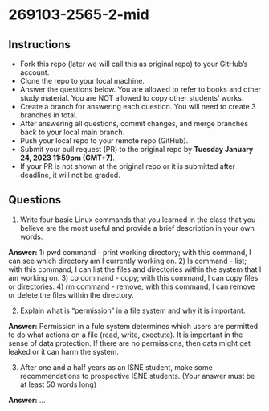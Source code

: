 # 269103-2565-2-mid

## Instructions

- Fork this repo (later we will call this as original repo) to your GitHub’s account. 
- Clone the repo to your local machine.
- Answer the questions below. You are allowed to refer to books and other study material. You are NOT allowed to copy other students’ works. 
- Create a branch for answering each question. You will need to create 3 branches in total.
- After answering all questions, commit changes, and merge branches back to your local main branch.
- Push your local repo to your remote repo (GitHub).
- Submit your pull request (PR) to the original repo by **Tuesday January 24, 2023 11:59pm (GMT+7)**.
- If your PR is not shown at the original repo or it is submitted after deadline, it will not be graded.

## Questions

1. Write four basic Linux commands that you learned in the class that you believe are the most useful and provide a brief description in your own words. 

**Answer:** 1) pwd command - print working directory; with this command, I can see which directory am I currently working on.
            2) ls command - list; with this command, I can list the files and directories within the system that I am working on.
            3) cp command - copy; with this command, I can copy files or directories.
            4) rm command - remove; with this command, I can remove or delete the files within the directory.

2. Explain what is “permission” in a file system and why it is important.

**Answer:** Permission in a fule system determines which users are permitted to do what actions on a file (read, write, exectute). It is important in the sense of data protection. If there are no permissions, then data might get leaked or it can harm the system.

3. After one and a half years as an ISNE student, make some recommendations to prospective ISNE students. (Your answer must be at least 50 words long)

**Answer:** ...
